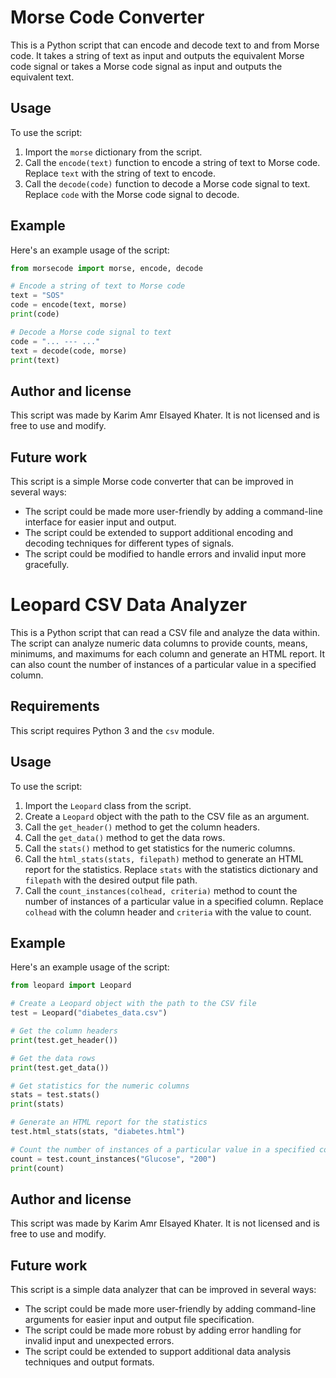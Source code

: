 # Morse Code Converter

This is a Python script that can encode and decode text to and from Morse code. It takes a string of text as input and outputs the equivalent Morse code signal or takes a Morse code signal as input and outputs the equivalent text.

## Usage

To use the script:

1. Import the `morse` dictionary from the script.
2. Call the `encode(text)` function to encode a string of text to Morse code. Replace `text` with the string of text to encode.
3. Call the `decode(code)` function to decode a Morse code signal to text. Replace `code` with the Morse code signal to decode.

## Example

Here's an example usage of the script:

```python
from morsecode import morse, encode, decode

# Encode a string of text to Morse code
text = "SOS"
code = encode(text, morse)
print(code)

# Decode a Morse code signal to text
code = "... --- ..."
text = decode(code, morse)
print(text)
```

## Author and license

This script was made by Karim Amr Elsayed Khater. It is not licensed and is free to use and modify.

## Future work

This script is a simple Morse code converter that can be improved in several ways:

- The script could be made more user-friendly by adding a command-line interface for easier input and output.
- The script could be extended to support additional encoding and decoding techniques for different types of signals.
- The script could be modified to handle errors and invalid input more gracefully.

# Leopard CSV Data Analyzer

This is a Python script that can read a CSV file and analyze the data within. The script can analyze numeric data columns to provide counts, means, minimums, and maximums for each column and generate an HTML report. It can also count the number of instances of a particular value in a specified column.

## Requirements

This script requires Python 3 and the `csv` module.

## Usage

To use the script:

1. Import the `Leopard` class from the script.
2. Create a `Leopard` object with the path to the CSV file as an argument.
3. Call the `get_header()` method to get the column headers.
4. Call the `get_data()` method to get the data rows.
5. Call the `stats()` method to get statistics for the numeric columns.
6. Call the `html_stats(stats, filepath)` method to generate an HTML report for the statistics. Replace `stats` with the statistics dictionary and `filepath` with the desired output file path.
7. Call the `count_instances(colhead, criteria)` method to count the number of instances of a particular value in a specified column. Replace `colhead` with the column header and `criteria` with the value to count.

## Example

Here's an example usage of the script:

```python
from leopard import Leopard

# Create a Leopard object with the path to the CSV file
test = Leopard("diabetes_data.csv")

# Get the column headers
print(test.get_header())

# Get the data rows
print(test.get_data())

# Get statistics for the numeric columns
stats = test.stats()
print(stats)

# Generate an HTML report for the statistics
test.html_stats(stats, "diabetes.html")

# Count the number of instances of a particular value in a specified column
count = test.count_instances("Glucose", "200")
print(count)
```

## Author and license

This script was made by Karim Amr Elsayed Khater. It is not licensed and is free to use and modify.

## Future work

This script is a simple data analyzer that can be improved in several ways:

- The script could be made more user-friendly by adding command-line arguments for easier input and output file specification.
- The script could be made more robust by adding error handling for invalid input and unexpected errors.
- The script could be extended to support additional data analysis techniques and output formats.
